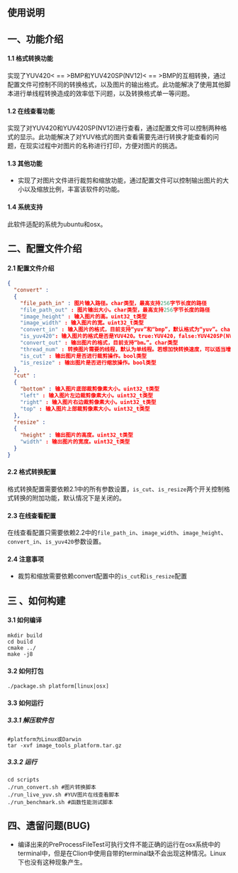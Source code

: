 ## 使用说明

## 一、功能介绍

#### 1.1 格式转换功能

实现了YUV420< == >BMP和YUV420SP(NV12)< == >BMP的互相转换，通过配置文件可控制不同的转换格式，以及图片的输出格式。此功能解决了使用其他脚本进行单线程转换造成的效率低下问题，以及转换格式单一等问题。

#### 1.2 在线查看功能

实现了对YUV420和YUV420SP(NV12)进行查看，通过配置文件可以控制两种格式的显示。此功能解决了对YUV格式的图片查看需要先进行转换才能查看的问题，在现实过程中对图片的名称进行打印，方便对图片的挑选。

#### 1.3 其他功能

* 实现了对图片文件进行裁剪和缩放功能，通过配置文件可以控制输出图片的大小以及缩放比例，丰富该软件的功能。

#### 1.4 系统支持

此软件适配的系统为ubuntu和osx。

## 二、配置文件介绍

#### 2.1 配置文件介绍

```json
{
  "convert" :
  {
    "file_path_in" : 图片输入路径。char类型，最高支持256字节长度的路径
    "file_path_out" : 图片输出大小。char类型，最高支持256字节长度的路径
    "image_height" : 输入图片的高。uint32_t类型
    "image_width" : 输入图片的宽。uint32_t类型
    "convert_in" : 输入图片的格式，目前支持“yuv”和“bmp”，默认格式为“yuv”。char类型
    "is_yuv420": 输入图片的格式是否是YUV420。true:YUV420，false:YUV420SP(NV12)，默认为true。bool类型
    "convert_out" : 输出图片的格式，目前支持“bm。”。char类型
    "thread_num" : 转换图片需要的线程，默认为单线程。若想加快转换速度，可以适当增加开辟的线程数量。uint32_t类型
    "is_cut" : 输出图片是否进行裁剪操作。bool类型
    "is_resize" : 输出图片是否进行缩放操作。bool类型
  },
  "cut" :
  {
    "bottom" : 输入图片底部裁剪像素大小。uint32_t类型
    "left" : 输入图片左边裁剪像素大小。uint32_t类型
    "right" : 输入图片右边裁剪像素大小。uint32_t类型
    "top" : 输入图片上部裁剪像素大小。uint32_t类型
  },
  "resize" :
  {
    "height" : 输出图片的高度。uint32_t类型
    "width" : 输出图片的宽度。uint32_t类型
  }
}
```

#### 2.2 格式转换配置

格式转换配置需要依赖2.1中的所有参数设置，`is_cut`、`is_resize`两个开关控制格式转换的附加功能，默认情况下是关闭的。

#### 2.3 在线查看配置

在线查看配置只需要依赖2.2中的`file_path_in`、`image_width`、`image_height`、`convert_in`、`is_yuv420`参数设置。

#### 2.4 注意事项

* 裁剪和缩放需要依赖convert配置中的`is_cut`和`is_resize`配置

## 三 、如何构建

#### 3.1 如何编译

```shell
mkdir build
cd build
cmake ../
make -j8
```

#### 3.2 如何打包

```shell
./package.sh platform[linux|osx]
```

#### 3.3 如何运行

##### 3.3.1 解压软件包

```shell
#platform为Linux或Darwin
tar -xvf image_tools_platform.tar.gz
```

##### 3.3.2 运行

```shell
cd scripts
./run_convert.sh #图片转换脚本
./run_live_yuv.sh #YUV图片在线查看脚本
./run_benchmark.sh #函数性能测试脚本
```

## 四、遗留问题(BUG)

* 编译出来的PreProcessFileTest可执行文件不能正确的运行在osx系统中的terminal中，但是在Clion中使用自带的terminal缺不会出现这种情况。Linux下也没有这种现象产生。
